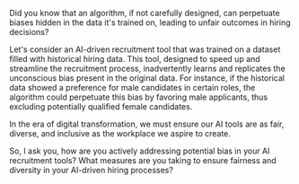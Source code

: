 Did you know that an algorithm, if not carefully designed, can perpetuate biases hidden in the data it's trained on, leading to unfair outcomes in hiring decisions? 

Let's consider an AI-driven recruitment tool that was trained on a dataset filled with historical hiring data. This tool, designed to speed up and streamline the recruitment process, inadvertently learns and replicates the unconscious bias present in the original data. For instance, if the historical data showed a preference for male candidates in certain roles, the algorithm could perpetuate this bias by favoring male applicants, thus excluding potentially qualified female candidates.

In the era of digital transformation, we must ensure our AI tools are as fair, diverse, and inclusive as the workplace we aspire to create. 

So, I ask you, how are you actively addressing potential bias in your AI recruitment tools? What measures are you taking to ensure fairness and diversity in your AI-driven hiring processes?